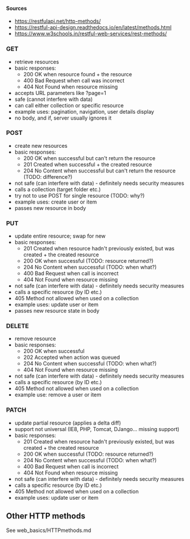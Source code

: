#### Sources
- https://restfulapi.net/http-methods/
- https://restful-api-design.readthedocs.io/en/latest/methods.html
- https://www.w3schools.in/restful-web-services/rest-methods/

### GET
* retrieve resources
* basic responses: 
  * 200 OK when resource found + the resource
  * 400 Bad Request when call was incorrect
  * 404 Not Found when resource missing
 * accepts URL parameters like ?page=1
 * safe (cannot interfere with data)
 * can call either collection or specific resource
 * example uses: pagination, navigation, user details display
 * no body, and if, server usually ignores it

  
### POST
* create new resources
* basic responses: 
  * 200 OK when successful but can't return the resource
  * 201 Created when successful + the created resource
  * 204 No Content when successful but can't return the resource (TODO: difference?)
 * not safe (can interfere with data) - definitely needs security measures
 * calls a collection (target folder etc.)
 * try not to use POST for single resource (TODO: why?)
 * example uses: create user or item
 * passes new resource in body

### PUT
* update entire resource; swap for new
* basic responses: 
  * 201 Created when resource hadn't previously existed, but was created + the created resource
  * 200 OK when successful (TODO: resource returned?)
  * 204 No Content when successful (TODO: when what?)
  * 400 Bad Request when call is incorrect
  * 404 Not Found when resource missing
 * not safe (can interfere with data) - definitely needs security measures
 * calls a specific resource (by ID etc.)
 * 405 Method not allowed when used on a collection
 * example uses: update user or item 
 * passes new resource state in body

### DELETE
* remove resource
* basic responses:
  * 200 OK when successful
  * 202 Accepted when action was queued
  * 204 No Content when successful (TODO: when what?)
  * 404 Not Found when resource missing
* not safe (can interfere with data) - definitely needs security measures
* calls a specific resource (by ID etc.)
* 405 Method not allowed when used on a collection
* example use: remove a user or item

### PATCH
* update partial resource (applies a delta diff)
* support not universal (IE8, PHP, Tomcat, DJango... missing support)
* basic responses: 
  * 201 Created when resource hadn't previously existed, but was created + the created resource
  * 200 OK when successful (TODO: resource returned?)
  * 204 No Content when successful (TODO: when what?)
  * 400 Bad Request when call is incorrect
  * 404 Not Found when resource missing
* not safe (can interfere with data) - definitely needs security measures
* calls a specific resource (by ID etc.)
* 405 Method not allowed when used on a collection
* example uses: update user or item 
## Other HTTP methods
See web_basics/HTTPmethods.md